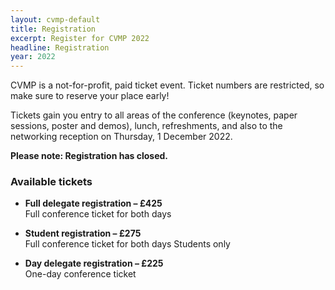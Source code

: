 ```yaml
---
layout: cvmp-default
title: Registration
excerpt: Register for CVMP 2022
headline: Registration
year: 2022
---
```


CVMP is a not-for-profit, paid ticket event.
Ticket numbers are restricted, so make sure to reserve your place early!

Tickets gain you entry to all areas of the conference (keynotes, paper sessions, poster and demos), lunch, refreshments, and also to the networking reception on Thursday, 1 December 2022.

**Please note: Registration has closed.**

### Available tickets 

- **Full delegate registration – £425**  
Full conference ticket for both days

- **Student registration – £275**  
Full conference ticket for both days <span class="label label-info">Students only</span>

- **Day delegate registration – £225**  
One-day conference ticket
